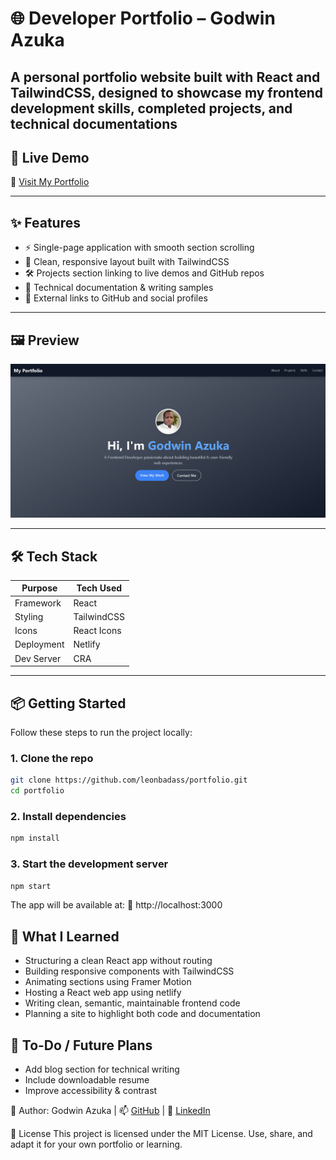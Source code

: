 # 🌐 Developer Portfolio – Godwin Azuka

A personal portfolio website built with **React** and **TailwindCSS**, designed to showcase my frontend development skills, completed projects, and technical documentations
---

## 🚀 Live Demo

🔗 [Visit My Portfolio](https://godwinazukaportfolio.netlify.app/)

---

## ✨ Features

- ⚡ Single-page application with smooth section scrolling
- 🧩 Clean, responsive layout built with TailwindCSS
- 🛠 Projects section linking to live demos and GitHub repos
- 📝 Technical documentation & writing samples
- 🔗 External links to GitHub and social profiles

---

## 🖼 Preview

![Portfolio Screenshot](./src/Assets/Portfolioapp.png)

---

## 🛠 Tech Stack

| Purpose       | Tech Used     |
|---------------|---------------|
| Framework     | React         |
| Styling       | TailwindCSS   |
| Icons         | React Icons   |
| Deployment    | Netlify       |
| Dev Server    | CRA           |

---

## 📦 Getting Started

Follow these steps to run the project locally:

### 1. Clone the repo

```bash
git clone https://github.com/leonbadass/portfolio.git
cd portfolio
```
### 2. Install dependencies
```bash 
npm install
```

### 3. Start the development server
```bash
npm start
```

The app will be available at:
🔗 http://localhost:3000
## 🧠 What I Learned
- Structuring a clean React app without routing
- Building responsive components with TailwindCSS
- Animating sections using Framer Motion
- Hosting a  React web app using netlify
- Writing clean, semantic, maintainable frontend code
- Planning a site to highlight both code and documentation

## 📌 To-Do / Future Plans
- Add blog section for technical writing
- Include downloadable resume
- Improve accessibility & contrast


👤 Author:
Godwin Azuka |
📫 [GitHub](https://github.com/leonbadass)  |
💼 [LinkedIn](https://www.linkedin.com/in/godwin-azuka-b0176a179/)

📄 License
This project is licensed under the MIT License.
Use, share, and adapt it for your own portfolio or learning.

